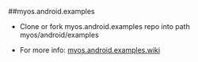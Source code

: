 ##myos.android.examples

* Clone or fork myos.android.examples repo into path myos/android/examples

* For more info:
[myos.android.examples.wiki](https://github.com/amraboelela/myos.android.examples/wiki)
